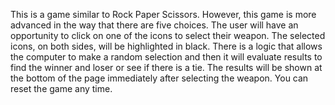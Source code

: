  This is a game similar to Rock Paper Scissors. However, this game is more advanced in the way that there are five choices.
The user will have an opportunity to click on one of the icons to select their weapon. The selected icons, on both sides, will be highlighted in black. There is a logic that allows the computer to make a random selection and then it will evaluate results to find the winner and loser or see if there is a tie.
The results will be shown at the bottom of the page immediately after selecting the weapon.
You can reset the game any time. 